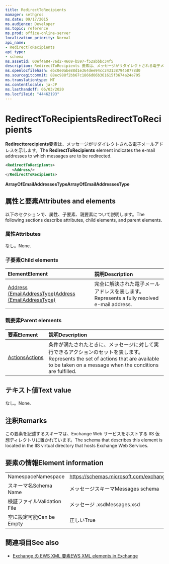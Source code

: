 ```yaml
---
title: RedirectToRecipients
manager: sethgros
ms.date: 09/17/2015
ms.audience: Developer
ms.topic: reference
ms.prod: office-online-server
localization_priority: Normal
api_name:
- RedirectToRecipients
api_type:
- schema
ms.assetid: 00ef4a84-76d2-4669-b597-f52abbbc34f5
description: RedirectToRecipients 要素は、メッセージがリダイレクトされる電子メールアドレスを示します。
ms.openlocfilehash: ebc0e0abe88d1e364dee94cc24313879458778d0
ms.sourcegitcommit: 88ec988f2bb67c1866d06b361615f3674a24e795
ms.translationtype: MT
ms.contentlocale: ja-JP
ms.lasthandoff: 06/03/2020
ms.locfileid: "44462193"
---
```

# <a name="redirecttorecipients"></a><span data-ttu-id="e427f-103">RedirectToRecipients</span><span class="sxs-lookup"><span data-stu-id="e427f-103">RedirectToRecipients</span></span>

<span data-ttu-id="e427f-104">**Redirecttorecipients**要素は、メッセージがリダイレクトされる電子メールアドレスを示します。</span><span class="sxs-lookup"><span data-stu-id="e427f-104">The **RedirectToRecipients** element indicates the e-mail addresses to which messages are to be redirected.</span></span> 
  
```XML
<RedirectToRecipients>
   <Address/>
</RedirectToRecipients>
```

 <span data-ttu-id="e427f-105">**ArrayOfEmailAddressesType**</span><span class="sxs-lookup"><span data-stu-id="e427f-105">**ArrayOfEmailAddressesType**</span></span>
## <a name="attributes-and-elements"></a><span data-ttu-id="e427f-106">属性と要素</span><span class="sxs-lookup"><span data-stu-id="e427f-106">Attributes and elements</span></span>

<span data-ttu-id="e427f-107">以下のセクションで、属性、子要素、親要素について説明します。</span><span class="sxs-lookup"><span data-stu-id="e427f-107">The following sections describe attributes, child elements, and parent elements.</span></span>
  
### <a name="attributes"></a><span data-ttu-id="e427f-108">属性</span><span class="sxs-lookup"><span data-stu-id="e427f-108">Attributes</span></span>

<span data-ttu-id="e427f-109">なし。</span><span class="sxs-lookup"><span data-stu-id="e427f-109">None.</span></span>
  
### <a name="child-elements"></a><span data-ttu-id="e427f-110">子要素</span><span class="sxs-lookup"><span data-stu-id="e427f-110">Child elements</span></span>

|<span data-ttu-id="e427f-111">**Element**</span><span class="sxs-lookup"><span data-stu-id="e427f-111">**Element**</span></span>|<span data-ttu-id="e427f-112">**説明**</span><span class="sxs-lookup"><span data-stu-id="e427f-112">**Description**</span></span>|
|:-----|:-----|
|[<span data-ttu-id="e427f-113">Address (EmailAddressType)</span><span class="sxs-lookup"><span data-stu-id="e427f-113">Address (EmailAddressType)</span></span>](address-emailaddresstype.md) <br/> |<span data-ttu-id="e427f-114">完全に解決された電子メールアドレスを表します。</span><span class="sxs-lookup"><span data-stu-id="e427f-114">Represents a fully resolved e-mail address.</span></span>  <br/> |
   
### <a name="parent-elements"></a><span data-ttu-id="e427f-115">親要素</span><span class="sxs-lookup"><span data-stu-id="e427f-115">Parent elements</span></span>

|<span data-ttu-id="e427f-116">**要素**</span><span class="sxs-lookup"><span data-stu-id="e427f-116">**Element**</span></span>|<span data-ttu-id="e427f-117">**説明**</span><span class="sxs-lookup"><span data-stu-id="e427f-117">**Description**</span></span>|
|:-----|:-----|
|[<span data-ttu-id="e427f-118">Actions</span><span class="sxs-lookup"><span data-stu-id="e427f-118">Actions</span></span>](actions.md) <br/> |<span data-ttu-id="e427f-119">条件が満たされたときに、メッセージに対して実行できるアクションのセットを表します。</span><span class="sxs-lookup"><span data-stu-id="e427f-119">Represents the set of actions that are available to be taken on a message when the conditions are fulfilled.</span></span>  <br/> |
   
## <a name="text-value"></a><span data-ttu-id="e427f-120">テキスト値</span><span class="sxs-lookup"><span data-stu-id="e427f-120">Text value</span></span>

<span data-ttu-id="e427f-121">なし。</span><span class="sxs-lookup"><span data-stu-id="e427f-121">None.</span></span>
  
## <a name="remarks"></a><span data-ttu-id="e427f-122">注釈</span><span class="sxs-lookup"><span data-stu-id="e427f-122">Remarks</span></span>

<span data-ttu-id="e427f-123">この要素を記述するスキーマは、Exchange Web サービスをホストする IIS 仮想ディレクトリに置かれています。</span><span class="sxs-lookup"><span data-stu-id="e427f-123">The schema that describes this element is located in the IIS virtual directory that hosts Exchange Web Services.</span></span>
  
## <a name="element-information"></a><span data-ttu-id="e427f-124">要素の情報</span><span class="sxs-lookup"><span data-stu-id="e427f-124">Element information</span></span>

|||
|:-----|:-----|
|<span data-ttu-id="e427f-125">Namespace</span><span class="sxs-lookup"><span data-stu-id="e427f-125">Namespace</span></span>  <br/> |https://schemas.microsoft.com/exchange/services/2006/messages  <br/> |
|<span data-ttu-id="e427f-126">スキーマ名</span><span class="sxs-lookup"><span data-stu-id="e427f-126">Schema Name</span></span>  <br/> |<span data-ttu-id="e427f-127">メッセージスキーマ</span><span class="sxs-lookup"><span data-stu-id="e427f-127">Messages schema</span></span>  <br/> |
|<span data-ttu-id="e427f-128">検証ファイル</span><span class="sxs-lookup"><span data-stu-id="e427f-128">Validation File</span></span>  <br/> |<span data-ttu-id="e427f-129">メッセージ .xsd</span><span class="sxs-lookup"><span data-stu-id="e427f-129">Messages.xsd</span></span>  <br/> |
|<span data-ttu-id="e427f-130">空に設定可能</span><span class="sxs-lookup"><span data-stu-id="e427f-130">Can be Empty</span></span>  <br/> |<span data-ttu-id="e427f-131">正しい</span><span class="sxs-lookup"><span data-stu-id="e427f-131">True</span></span>  <br/> |
   
## <a name="see-also"></a><span data-ttu-id="e427f-132">関連項目</span><span class="sxs-lookup"><span data-stu-id="e427f-132">See also</span></span>



- [<span data-ttu-id="e427f-133">Exchange の EWS XML 要素</span><span class="sxs-lookup"><span data-stu-id="e427f-133">EWS XML elements in Exchange</span></span>](ews-xml-elements-in-exchange.md)


